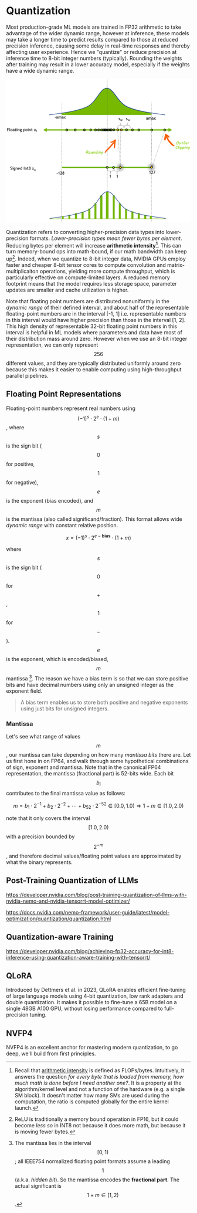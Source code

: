 # Quantization

Most production-grade ML models are trained in FP32 arithmetic to take advantage of the wider dynamic range, however at inference, these models may take a longer time to predict results compared to those at reduced precision inference, causing some delay in real-time responses and thereby affecting user experience. Hence we "quantize" or reduce precision at inference time to 8-bit integer numbers (typically). Rounding the weights after training may result in a lower accuracy model, especially if the weights have a wide dynamic range. 

![Alt text](image.png)

Quantization refers to converting higher-precision data types into lower-precision formats. _Lower-precision types mean fewer bytes per element_. Reducing bytes per element will increase **arithmetic intensity[^1]**. This can turn memory-bound ops into math-bound, if our math bandwidth can keep up[^2]. Indeed, when we quantize to 8-bit integer data, NVIDIA GPUs employ faster and cheaper 8-bit tensor cores to compute convolution and matrix-multiplicaiton operations, yielding more compute throughput, which is particularly effective on compute-limited layers. A reduced memory footprint means that the model requires less storage space, parameter updates are smaller and cache utilization is higher. 

Note that floating point numbers are distributed nonuniformly in the _dynamic range_ of their defined interval, and about half of the representable floating-point numbers are in the interval [-1, 1] i.e. representable numbers in this interval would have higher precision than those in the interval [1, 2]. This high density of representable 32-bit floating point numbers in this interval is helpful in ML models where parameters and data have most of their distribution mass around zero. However when we use an 8-bit integer representation, we can only represent $$256$$ different values, and they are typically distributed uniformly around zero because this makes it easier to enable computing using high-throughput parallel pipelines. 

## Floating Point Representations

Floating-point numbers represent real numbers using $$(-1)^s \cdot 2^e \cdot (1 + m)$$, where $$s$$ is the sign bit ($$0$$ for positive, $$1$$ for negative), $$e$$ is the exponent (bias encoded), and $$m$$ is the mantissa (also called significand/fraction). This format allows wide _dynamic range_ with constant relative position. 

```math
x = (-1)^s \cdot 2^{e - \textbf{bias}} \cdot (1 + m)
```

where $$s$$ is the sign bit ($$0$$ for $$+$$, $$1$$ for $$-$$). $$e$$ is the exponent, which is encoded/biased, $$m$$ mantissa [^3]. The reason we have a bias term is so that we can store positive bits and have decimal numbers using only an unsigned integer as the exponent field. 

> A bias term enables us to store both positive and negative exponents using just bits for unsigned integers.

### Mantissa 

Let's see what range of values $$m$$, our mantissa can take depending on how many _mantissa bits_ there are. Let us first hone in on FP64, and walk through some hypothetical combinations of sign, exponent and mantissa. Note that in the canonical FP64 representation, the mantissa (fractional part) is 52-bits wide. Each bit $$b_i$$ contributes to the final mantissa value as follows:
```math
m = b_1 \cdot 2^{-1} + b_2 \cdot 2^{-2} + \cdots + b_{52} \cdot 2^{-52} \in [0.0, 1.0)
\Rightarrow 1 + m \in [1.0, 2.0)
```
note that it only covers the interval $$[1.0, 2.0)$$ with a precision bounded by $$2^{-m}$$, and therefore decimal values/floating point values are approximated by what the binary represents. 

## Post-Training Quantization of LLMs

https://developer.nvidia.com/blog/post-training-quantization-of-llms-with-nvidia-nemo-and-nvidia-tensorrt-model-optimizer/

https://docs.nvidia.com/nemo-framework/user-guide/latest/model-optimization/quantization/quantization.html

## Quantization-aware Training

https://developer.nvidia.com/blog/achieving-fp32-accuracy-for-int8-inference-using-quantization-aware-training-with-tensorrt/

## QLoRA

Introduced by Dettmers et al. in 2023, QLoRA enables efficient fine-tuning of large language models using 4-bit quantization, low rank adapters and double quantization. It makes it possible to fine-tune a 65B model on a single 48GB A100 GPU, without losing performance compared to full-precision tuning. 

## NVFP4

NVFP4 is an excellent anchor for mastering modern quantization, to go deep, we'll build from first principles. 

[^1]: Recall that [arithmetic intensity](https://github.com/brucechanglongxu/advancedalgorithms/blob/main/numerics/arithmeticintensity.md) is defined as FLOPs/bytes. Intuitively, it answers the question _for every byte that is loaded from memory, how much math is done before I need another one?_. It is a property at the algorithm/kernel level and not a function of the hardware (e.g. a single SM block). It doesn't matter how many SMs are used during the computation, the ratio is computed globally for the entire kernel launch. 
[^2]: ReLU is traditionally a memory bound operation in FP16, but it could become _less so_ in INT8 not because it does more math, but because it is moving fewer bytes. 
[^3]: The mantissa lies in the interval $$[0, 1)$$; all IEEE754 normalized floating point formats assume a leading $$1$$ (a.k.a. _hidden bit_). So the mantissa encodes the **fractional part**. The actual significant is $$1 + m \in [1, 2)$$. 
